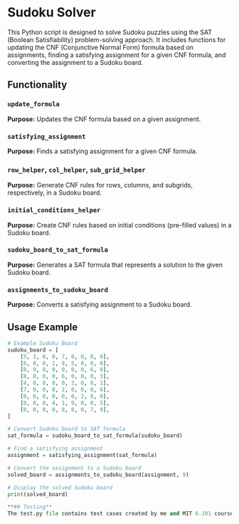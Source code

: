 # Sudoku Solver

This Python script is designed to solve Sudoku puzzles using the SAT (Boolean Satisfiability) problem-solving approach. It includes functions for updating the CNF (Conjunctive Normal Form) formula based on assignments, finding a satisfying assignment for a given CNF formula, and converting the assignment to a Sudoku board.

## Functionality

### `update_formula`

**Purpose:** Updates the CNF formula based on a given assignment.

### `satisfying_assignment`

**Purpose:** Finds a satisfying assignment for a given CNF formula.

### `row_helper`, `col_helper`, `sub_grid_helper`

**Purpose:** Generate CNF rules for rows, columns, and subgrids, respectively, in a Sudoku board.


### `initial_conditions_helper`

**Purpose:** Create CNF rules based on initial conditions (pre-filled values) in a Sudoku board.


### `sudoku_board_to_sat_formula`

**Purpose:** Generates a SAT formula that represents a solution to the given Sudoku board.


### `assignments_to_sudoku_board`

**Purpose:** Converts a satisfying assignment to a Sudoku board.


## Usage Example

```python
# Example Sudoku Board
sudoku_board = [
    [5, 3, 0, 0, 7, 0, 0, 0, 0],
    [6, 0, 0, 1, 9, 5, 0, 0, 0],
    [0, 9, 8, 0, 0, 0, 0, 6, 0],
    [8, 0, 0, 0, 6, 0, 0, 0, 3],
    [4, 0, 0, 8, 0, 3, 0, 0, 1],
    [7, 0, 0, 0, 2, 0, 0, 0, 6],
    [0, 6, 0, 0, 0, 0, 2, 8, 0],
    [0, 0, 0, 4, 1, 9, 0, 0, 5],
    [0, 0, 0, 0, 8, 0, 0, 7, 9],
]

# Convert Sudoku board to SAT formula
sat_formula = sudoku_board_to_sat_formula(sudoku_board)

# Find a satisfying assignment
assignment = satisfying_assignment(sat_formula)

# Convert the assignment to a Sudoku board
solved_board = assignments_to_sudoku_board(assignment, 9)

# Display the solved Sudoku board
print(solved_board)

**## Testing**
The test.py file contains test cases created by me and MIT 6.101 course staff. The server.py file can be run to play a sudoku game
